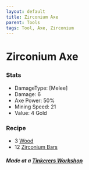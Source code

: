 ```yaml
---
layout: default
title: Zirconium Axe
parent: Tools
tags: Tool, Axe, Zirconium
---
```


# Zirconium Axe

### Stats
- DamageType: [Melee]
- Damage: 6
- Axe Power: 50%
- Mining Speed: 21
- Value: 4 Gold

### Recipe
- 3 [Wood](https://terraria.gamepedia.com/Wood)
- 12 [Zirconium Bars](https://koekmeneer.github.io/SupernovaMod/docs/items/materials/zirconium_bar)

##### Made at a [Tinkerers Workshop](https://terraria.fandom.com/wiki/Tinkerer%27s_Workshop)